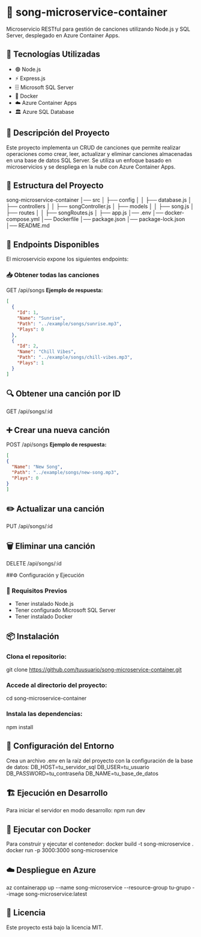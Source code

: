 # 🎵 song-microservice-container

Microservicio RESTful para gestión de canciones utilizando Node.js y SQL Server, desplegado en Azure Container Apps.

## 🚀 Tecnologías Utilizadas
- 🟢 Node.js
- ⚡ Express.js
- 🗄️ Microsoft SQL Server
- 🐳 Docker
- ☁️ Azure Container Apps
- 🏛️ Azure SQL Database

## 📜 Descripción del Proyecto
Este proyecto implementa un CRUD de canciones que permite realizar operaciones como crear, leer, actualizar y eliminar canciones almacenadas en una base de datos SQL Server. Se utiliza un enfoque basado en microservicios y se despliega en la nube con Azure Container Apps.

## 📂 Estructura del Proyecto
song-microservice-container 
│── src 
│ ├── config 
│ │ ├── database.js 
│ ├── controllers 
│ │ ├── songController.js 
│ ├── models 
│ │ ├── song.js 
│ ├── routes 
│ │ ├── songRoutes.js 
│ ├── app.js 
│── .env 
│── docker-compose.yml 
│── Dockerfile 
│── package.json 
│── package-lock.json 
│── README.md


## 🔗 Endpoints Disponibles
El microservicio expone los siguientes endpoints:

### 📥 Obtener todas las canciones
GET /api/songs
**Ejemplo de respuesta:**
```json
[
  {
    "Id": 1,
    "Name": "Sunrise",
    "Path": "../example/songs/sunrise.mp3",
    "Plays": 0
  },
  {
    "Id": 2,
    "Name": "Chill Vibes",
    "Path": "../example/songs/chill-vibes.mp3",
    "Plays": 1
  }
]
```
## 🔍 Obtener una canción por ID
GET /api/songs/:id

## ➕ Crear una nueva canción
POST /api/songs
**Ejemplo de respuesta:**
```json
[
{
  "Name": "New Song",
  "Path": "../example/songs/new-song.mp3",
  "Plays": 0
}
]
```
## ✏️ Actualizar una canción
PUT /api/songs/:id

## 🗑️ Eliminar una canción
DELETE /api/songs/:id

##⚙️ Configuración y Ejecución
### 📌 Requisitos Previos
- Tener instalado Node.js
- Tener configurado Microsoft SQL Server
- Tener instalado Docker

## 📦 Instalación
### Clona el repositorio:
git clone https://github.com/tuusuario/song-microservice-container.git
### Accede al directorio del proyecto:
cd song-microservice-container
### Instala las dependencias:
npm install

## 🔑 Configuración del Entorno
Crea un archivo .env en la raíz del proyecto con la configuración de la base de datos:
DB_HOST=tu_servidor_sql
DB_USER=tu_usuario
DB_PASSWORD=tu_contraseña
DB_NAME=tu_base_de_datos

## 🏗️ Ejecución en Desarrollo
Para iniciar el servidor en modo desarrollo:
npm run dev

## 🐳 Ejecutar con Docker
Para construir y ejecutar el contenedor:
docker build -t song-microservice .
docker run -p 3000:3000 song-microservice

## ☁️ Despliegue en Azure
az containerapp up --name song-microservice --resource-group tu-grupo --image song-microservice:latest

## 📜 Licencia
Este proyecto está bajo la licencia MIT.
